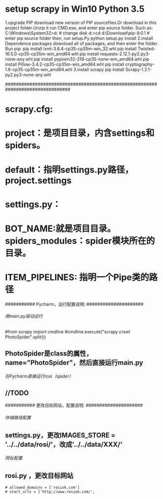 # setup scrapy in Win10 Python 3.5
1.upgrade PIP 
    download new version of PIP sourcefiles.Or download in this project folder.Unzip it
    run CMD.exe, and enter pip source folder. Such as:
        C:\Windows\System32>d:    # change disk
        d:\>cd d:\Download\pip-9.0.1   # enter pip source folder
    then, run setup.Py
        python setup.py install
2.install Dependence packages
    download all of packages, and then enter the folder. Run pip:
        pip install lxml-3.6.4-cp35-cp35m-win_32.whl
        pip install Twisted-16.5.0-cp35-cp35m-win_amd64.whl
        pip install requests-2.12.1-py2.py3-none-any.whl
        pip install pypiwin32-219-cp35-none-win_amd64.whl
        pip install Pillow-3.4.2-cp35-cp35m-win_amd64.whl
        pip install cryptography-1.6-cp35-cp35m-win_amd64.whl
3.install scrapy
    pip install Scrapy-1.2.1-py2.py3-none-any.whl



################################################################################
# scrapy.cfg:
# project：是项目目录，内含settings和spiders。
# default：指明settings.py路径，project.settings

# settings.py：
# BOT_NAME:就是项目目录。spiders_modules：spider模块所在的目录。
# ITEM_PIPELINES:  指明一个Pipe类的路径


###########  Pycharm，运行配置说明: #####################
###### 用main.py驱动运行
#from scrapy import cmdline
#cmdline.execute("scrapy crawl PhotoSpider".split())
## PhotoSpider是class的属性，name="PhotoSpider"，然后直接运行main.py
###### 在Pycharm直接运行rosi（spider）
## //TODO

###########  更改目标网站，配置说明: #####################
###### 存储路径配置
## settings.py，更改IMAGES_STORE = '../../data/rosi/'，改成'../../data/XXX/'
###### 网址配置
## rosi.py ，更改目标网站
    # allowed_domains = ['rosiok.com']
    # start_urls = ['http://www.rosiok.com/',






